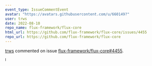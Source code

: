 ```yaml
---
event_type: IssueCommentEvent
avatar: "https://avatars.githubusercontent.com/u/660149?"
user: trws
date: 2022-08-10
repo_name: flux-framework/flux-core
html_url: https://github.com/flux-framework/flux-core/issues/4455
repo_url: https://github.com/flux-framework/flux-core
---
```


<a href='https://github.com/trws' target='_blank'>trws</a> commented on issue <a href='https://github.com/flux-framework/flux-core/issues/4455' target='_blank'>flux-framework/flux-core#4455</a>.

<small>I
